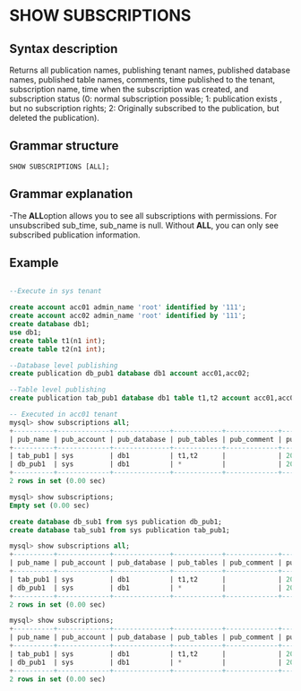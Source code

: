 # **SHOW SUBSCRIPTIONS**

## **Syntax description**

Returns all publication names, publishing tenant names, published database names, published table names, comments, time published to the tenant, subscription name, time when the subscription was created, and subscription status (0: normal subscription possible; 1: publication exists , but no subscription rights; 2: Originally subscribed to the publication, but deleted the publication).

## **Grammar structure**

```
SHOW SUBSCRIPTIONS [ALL];
```

## **Grammar explanation**

-The **ALL**option allows you to see all subscriptions with permissions. For unsubscribed sub_time, sub_name is null. Without **ALL**, you can only see subscribed publication information.

## **Example**

```sql

--Execute in sys tenant

create account acc01 admin_name 'root' identified by '111';
create account acc02 admin_name 'root' identified by '111';
create database db1;
use db1;
create table t1(n1 int);
create table t2(n1 int);

--Database level publishing
create publication db_pub1 database db1 account acc01,acc02;

--Table level publishing
create publication tab_pub1 database db1 table t1,t2 account acc01,acc02;

-- Executed in acc01 tenant
mysql> show subscriptions all;
+----------+-------------+--------------+------------+-------------+---------------------+----------+----------+--------+
| pub_name | pub_account | pub_database | pub_tables | pub_comment | pub_time            | sub_name | sub_time | status |
+----------+-------------+--------------+------------+-------------+---------------------+----------+----------+--------+
| tab_pub1 | sys         | db1          | t1,t2      |             | 2024-10-14 19:00:21 | NULL     | NULL     |      0 |
| db_pub1  | sys         | db1          | *          |             | 2024-10-14 19:00:16 | NULL     | NULL     |      0 |
+----------+-------------+--------------+------------+-------------+---------------------+----------+----------+--------+
2 rows in set (0.00 sec)

mysql> show subscriptions;
Empty set (0.00 sec)

create database db_sub1 from sys publication db_pub1;
create database tab_sub1 from sys publication tab_pub1;

mysql> show subscriptions all;
+----------+-------------+--------------+------------+-------------+---------------------+----------+---------------------+--------+
| pub_name | pub_account | pub_database | pub_tables | pub_comment | pub_time            | sub_name | sub_time            | status |
+----------+-------------+--------------+------------+-------------+---------------------+----------+---------------------+--------+
| tab_pub1 | sys         | db1          | t1,t2      |             | 2024-10-14 19:00:21 | tab_sub1 | 2024-10-14 19:01:41 |      0 |
| db_pub1  | sys         | db1          | *          |             | 2024-10-14 19:00:16 | db_sub1  | 2024-10-14 19:01:30 |      0 |
+----------+-------------+--------------+------------+-------------+---------------------+----------+---------------------+--------+
2 rows in set (0.00 sec)

mysql> show subscriptions;
+----------+-------------+--------------+------------+-------------+---------------------+----------+---------------------+--------+
| pub_name | pub_account | pub_database | pub_tables | pub_comment | pub_time            | sub_name | sub_time            | status |
+----------+-------------+--------------+------------+-------------+---------------------+----------+---------------------+--------+
| tab_pub1 | sys         | db1          | t1,t2      |             | 2024-10-14 19:00:21 | tab_sub1 | 2024-10-14 19:01:41 |      0 |
| db_pub1  | sys         | db1          | *          |             | 2024-10-14 19:00:16 | db_sub1  | 2024-10-14 19:01:30 |      0 |
+----------+-------------+--------------+------------+-------------+---------------------+----------+---------------------+--------+
2 rows in set (0.00 sec)
```
